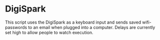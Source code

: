 # DigiSpark
This script uses the DigiSpark as a keyboard input and sends saved wifi-passwords to an email when plugged into a computer.
Delays are currently set high to allow people to watch execution.